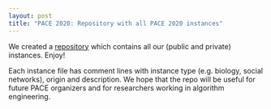 ```yaml
---
layout: post
title: "PACE 2020: Repository with all PACE 2020 instances"
---
```


We created a [repository](https://github.com/lkowalik/Treedepth-PACE-2020-instances) which contains all our (public and private) instances. Enjoy!

Each instance file has comment lines with instance type (e.g. biology, social networks), origin and description. We hope that the repo will be useful for future PACE organizers and for researchers working in algorithm engineering.
